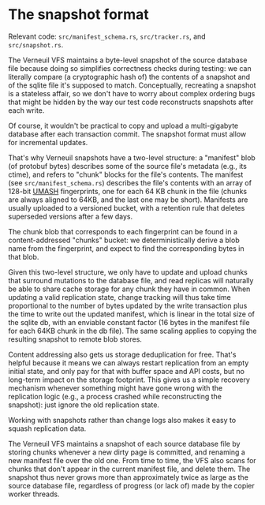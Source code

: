 The snapshot format
===================

Relevant code: `src/manifest_schema.rs`, `src/tracker.rs`, and
`src/snapshot.rs`.

The Verneuil VFS maintains a byte-level snapshot of the source
database file because doing so simplifies correctness checks during
testing: we can literally compare (a cryptographic hash of) the
contents of a snapshot and of the sqlite file it's supposed to
match. Conceptually, recreating a snapshot is a stateless affair, so
we don't have to worry about complex ordering bugs that might be
hidden by the way our test code reconstructs snapshots after each
write.

Of course, it wouldn't be practical to copy and upload a
multi-gigabyte database after each transaction commit. The snapshot
format must allow for incremental updates.

That's why Verneuil snapshots have a two-level structure: a "manifest"
blob (of protobuf bytes) describes some of the source file's metadata
(e.g., its ctime), and refers to "chunk" blocks for the file's
contents. The manifest (see `src/manifest_schema.rs`) describes the
file's contents with an array of 128-bit
[UMASH](https://github.com/backtrace-labs/umash) fingerprints, one for
each 64 KB chunk in the file (chunks are always aligned to 64KB, and
the last one may be short). Manifests are usually uploaded to a
versioned bucket, with a retention rule that deletes superseded
versions after a few days.

The chunk blob that corresponds to each fingerprint can be found in a
content-addressed "chunks" bucket: we deterministically derive a blob
name from the fingerprint, and expect to find the corresponding bytes
in that blob.

Given this two-level structure, we only have to update and upload
chunks that surround mutations to the database file, and read replicas
will naturally be able to share cache storage for any chunk they have
in common. When updating a valid replication state, change tracking
will thus take time proportional to the number of bytes updated by the
write transaction plus the time to write out the updated manifest,
which is linear in the total size of the sqlite db, with an enviable
constant factor (16 bytes in the manifest file for each 64KB chunk in
the db file). The same scaling applies to copying the resulting
snapshot to remote blob stores.

Content addressing also gets us storage deduplication for free. That's
helpful because it means we can always restart replication from an
empty initial state, and only pay for that with buffer space and API
costs, but no long-term impact on the storage footprint. This gives us
a simple recovery mechanism whenever something might have gone wrong
with the replication logic (e.g., a process crashed while
reconstructing the snapshot): just ignore the old replication state.

Working with snapshots rather than change logs also makes it easy to
squash replication data.

The Verneuil VFS maintains a snapshot of each source database file by
storing chunks whenever a new dirty page is committed, and renaming a
new manifest file over the old one. From time to time, the VFS also
scans for chunks that don't appear in the current manifest file, and
delete them. The snapshot thus never grows more than approximately
twice as large as the source database file, regardless of progress (or
lack of) made by the copier worker threads.

